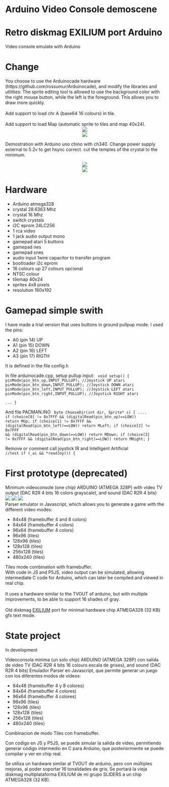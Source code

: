 # Arduino Video Console demoscene
<h1>Retro diskmag EXILIUM port Arduino</h1>
Video console emulate with Arduino

<h1>Change</h1>
You choose to use the Arduinocade hardware (https://github.com/rossumur/Arduinocade), and modify the libraries and utilities:
The sprite editing tool is allowed to use the background color with the right mouse button, while the left is the foreground. This allows you to draw more quickly.
<br><br>
Add support to load chr A (base64 16 colours) in tile.
<br><br>
Add support to load Map (automatic sprite to tiles and map 40x24).
<center><img src="previewArduinocade.png"></center>
<center><img src="previewMap.png"></center>

Demostration with Arduino uno chino with ch340. Change power supply external to 5.2v to get hsync correct. cut the temples of the crystal to the minimum.
<center><img src='https://github.com/rpsubc8/ArduinoVideoConsole/blob/master/arduinochinoAlimentacionExterna.jpg'></center>

<center><img src='https://github.com/rpsubc8/ArduinoVideoConsole/blob/master/chinocolor.jpg'></center>

<h1>Hardware</h1>
<ul>
 <li>Arduino atmega328</li>
 <li>crystal 28.6363 Mhz</li>
 <li>crystal 16 Mhz</li>
 <li>switch crystals</li>
 <li>i2C eprom 24LC256</li>
 <li>1 rca video</li>
 <li>1 jack audio output mono</li>
 <li>gamepad atari 5 buttons</li>
 <li>gamepad nes</li>
 <li>gamepad snes</li>
 <li>audio input 1wire capacitor to transfer program</li>
 <li>bootloader i2c eprom</li>
 <li>16 colours up 27 colours opcional</li>
 <li>NTSC colour</li>
 <li>tilemap 40x24</li>
 <li>sprites 4x8 pixels</li>
 <li>resolution 160x192</li>
</ul>


<h1>Gamepad simple swith</h1>
I have made a trial version that uses buttons in ground pullpup mode. I used the pins:
<ul>
 <li>A0 (pin 14) UP</li>
 <li>A1 (pin 15) DOWN</li>
 <li>A2 (pin 16) LEFT</li>
 <li>A3 (pin 17) RIGTH</li>
</ul>

It is defined in the file config.h

In file arduinocade.cpp, setup pullup input:
<code>
void setup()
{
    pinMode(pin_btn_up,INPUT_PULLUP); //Joystick UP atari
    pinMode(pin_btn_down,INPUT_PULLUP); //Joystick DOWN atari
    pinMode(pin_btn_left,INPUT_PULLUP); //Joystick LEFT atari
    pinMode(pin_btn_right,INPUT_PULLUP); //Joystick RIGHT atari  
    ...
}
</code>

And file PACMAN.INO
<code>
byte ChooseDir(int dir, Sprite* s)
{
 ....
            if (choice[0] != 0x7FFF && (digitalRead(pin_btn_up)==LOW)) return MUp;
            if (choice[1] != 0x7FFF && (digitalRead(pin_btn_left)==LOW)) return MLeft;
            if (choice[2] != 0x7FFF && (digitalRead(pin_btn_down)==LOW)) return MDown;
            if (choice[3] != 0x7FFF && (digitalRead(pin_btn_right)==LOW)) return MRight;
}
</code>

Remove or comment call joystick IR and Intelligent Artificial
<code>
 //test        if (_ai && *readJoy()) {
</code>














<h1>First prototype (deprecated)</h1>
Minimum videoconsole (one chip) ARDUINO (ATMEGA 328P) with video TV output (DAC R2R 4 bits 16 colors grayscale), and sound (DAC R2R 4 bits)<br>
<img src='https://github.com/rpsubc8/ArduinoVideoConsole/blob/master/previewVideoconsola.png'>
<img src='https://github.com/rpsubc8/ArduinoVideoConsole/blob/master/previewVideoconsola2.png'>
<img src='https://github.com/rpsubc8/ArduinoVideoConsole/blob/master/previewVideoconsola3.png'><br>
Parser emulator in Javascript, which allows you to generate a game with the different video modes:
<ul>
 <li>84x48 (framebuffer 4 and 8 colors)</li>
 <li>84x64 (framebuffer 4 colors)</li>
 <li>96x64 (framebuffer 4 colors)</li>
 <li>96x96 (tiles)</li>
 <li>128x96 (tiles)</li>
 <li>128x128 (tiles)</li>
 <li>256x128 (tiles)</li>
 <li>480x240 (tiles)</li>
</ul>
 Tiles mode combination with framebuffer.<br>
 With code in JS and P5JS, video output can be simulated, allowing intermediate C code for Arduino, which can later be compiled and viewed in real chip.<br><br>
 It uses a hardware similar to the TVOUT of arduino, but with multiple improvements, to be able to support 16 shades of gray.<br><br>
 Old diskmag <a href='http://www.pouet.net/prod.php?which=5967'>EXILIUM</a> port for minimal hardware chip ATMEGA328 (32 KB) gfx text mode.

 




<h1>State project</h1>
In development


Videoconsola minima (un solo chip) ARDUINO (ATMEGA 328P) con salida de video TV (DAC R2R 4 bits 16 colours escala de grises), and sound (DAC R2R 4 bits)
Emulador Parser en Javascript, que permite generar un juego con los diferentes modos de videos:
<ul>
 <li>84x48 (framebuffer 4 y 8 colores)</li>
 <li>84x64 (framebuffer 4 colores)</li>
 <li>96x64 (framebuffer 4 colores)</li>
 <li>96x96 (tiles)</li>
 <li>128x96 (tiles)</li>
 <li>128x128 (tiles)</li>
 <li>256x128 (tiles)</li>
 <li>480x240 (tiles)</li>
 </ul>
 Combinacion de modo Tiles con framebuffer.

 Con codigo en JS y P5JS, se puede simular la salida de video, permitiendo generar código intermedio en C para Arduino, que posteriormente se puede compilar y ver en chip real.

 Se utiliza un hardware similar al TVOUT de arduino, pero con múltiples mejoras, al poder soportar 16 tonalidades de gris.
 Se portará la vieja diskmag multiplataforma EXILIUM de mi grupo SLIDERS a un chip ATMEGA328 (32 KB).
